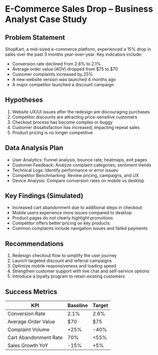 # E-Commerce Sales Drop – Business Analyst Case Study

## Problem Statement

ShopKart, a mid-sized e-commerce platform, experienced a 15% drop in sales over the past 3 months year-over-year. Key indicators include:

- Conversion rate declined from 2.8% to 2.1%
- Average order value (AOV) dropped from $75 to $70
- Customer complaints increased by 25%
- A new website version was launched 4 months ago
- A major competitor launched a discount campaign

## Hypotheses

1. Website UX/UI issues after the redesign are discouraging purchases
2. Competitor discounts are attracting price-sensitive customers
3. Checkout process has become complex or buggy
4. Customer dissatisfaction has increased, impacting repeat sales
5. Product pricing is no longer competitive

## Data Analysis Plan

- User Analytics: Funnel analysis, bounce rate, heatmaps, exit pages
- Customer Feedback: Analyze complaint categories, sentiment trends
- Technical Logs: Identify performance or error issues
- Competitor Benchmarking: Review pricing, campaigns, and UX
- Device Analysis: Compare conversion rates on mobile vs desktop

## Key Findings (Simulated)

- Increased cart abandonment due to additional steps in checkout
- Mobile users experience more issues compared to desktop
- Product pages do not clearly highlight promotions
- Competitor offers better pricing on key products
- Common complaints include navigation issues and failed payments

## Recommendations

1. Redesign checkout flow to simplify the user journey
2. Launch targeted discount and referral campaigns
3. Optimize mobile responsiveness and loading speed
4. Strengthen customer support with live chat and self-service options
5. Introduce a loyalty program to retain existing customers

## Success Metrics

| KPI                      | Baseline | Target |
|--------------------------|----------|--------|
| Conversion Rate          | 2.1%     | 2.6%   |
| Average Order Value      | $70      | $75    |
| Complaint Volume         | +25%     | -40%   |
| Cart Abandonment Rate    | 70%      | <55%   |
| Sales Growth YoY         | -15%     | +5%    |


